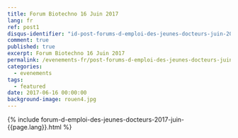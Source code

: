 ```yaml
---
title: Forum Biotechno 16 Juin 2017 
lang: fr
ref: post1
disqus-identifier: "id-post-forums-d-emploi-des-jeunes-docteurs-juin-2017-2017-06-16-34346104477102657-0387345849373113-4072061685701569"
comment: true
published: true
excerpt: Forum Biotechno 16 Juin 2017 
permalink: /evenements-fr/post-forums-d-emploi-des-jeunes-docteurs-juin-2017-fr/
categories:
  - evenements
tags:
  - featured
date: 2017-06-16 00:00:00
background-image: rouen4.jpg
---
```


{% include forum-d-emploi-des-jeunes-docteurs-2017-juin-{{page.lang}}.html %}